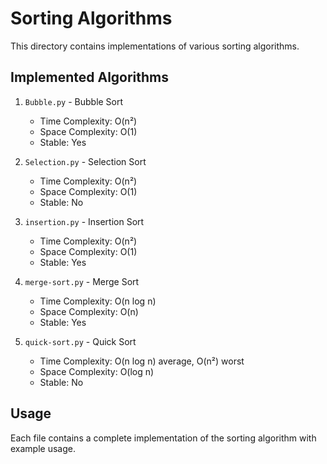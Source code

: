# Sorting Algorithms

This directory contains implementations of various sorting algorithms.

## Implemented Algorithms

1. `Bubble.py` - Bubble Sort

   - Time Complexity: O(n²)
   - Space Complexity: O(1)
   - Stable: Yes

2. `Selection.py` - Selection Sort

   - Time Complexity: O(n²)
   - Space Complexity: O(1)
   - Stable: No

3. `insertion.py` - Insertion Sort

   - Time Complexity: O(n²)
   - Space Complexity: O(1)
   - Stable: Yes

4. `merge-sort.py` - Merge Sort

   - Time Complexity: O(n log n)
   - Space Complexity: O(n)
   - Stable: Yes

5. `quick-sort.py` - Quick Sort
   - Time Complexity: O(n log n) average, O(n²) worst
   - Space Complexity: O(log n)
   - Stable: No

## Usage

Each file contains a complete implementation of the sorting algorithm with example usage.
